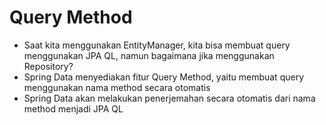 # Query Method
* Saat kita menggunakan EntityManager, kita bisa membuat query menggunakan JPA QL, namun bagaimana jika menggunakan Repository?
* Spring Data menyediakan fitur Query Method, yaitu membuat query menggunakan nama method secara otomatis
* Spring Data akan melakukan penerjemahan secara otomatis dari nama method menjadi JPA QL

